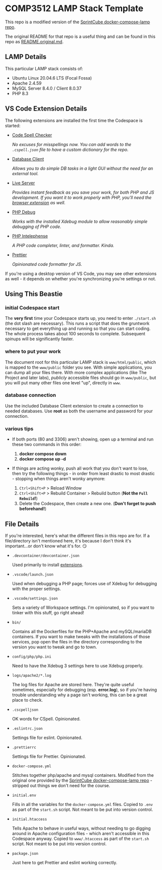 # COMP3512 LAMP Stack Template

This repo is a modified version of the [SprintCube docker-compose-lamp repo](https://github.com/sprintcube/docker-compose-lamp).

The original README for that repo is a useful thing and can be found in this repo as [README.original.md](README.original.md).

## LAMP Details

This particular LAMP stack consists of:
- Ubuntu Linux 20.04.6 LTS (Focal Fossa)
- Apache 2.4.59
- MySQL Server 8.4.0 / Client 8.0.37
- PHP 8.3

## VS Code Extension Details

The following extensions are installed the first time the Codespace is started:

- [Code Spell Checker](https://marketplace.visualstudio.com/items?itemName=streetsidesoftware.code-spell-checker)

    _No excuses for misspellings now. You can add words to the `.cspell.json` file to have a custom dictionary for the repo._

- [Database Client](https://marketplace.visualstudio.com/items?itemName=cweijan.vscode-database-client2)

    _Allows you to do simple DB tasks in a light GUI without the need for an external tool._

- [Live Server](https://marketplace.visualstudio.com/items?itemName=ritwickdey.LiveServer)

    _Provides instant feedback as you save your work, for both PHP and JS development. If you want it to work properly with PHP, you'll need the [browser extension](https://chromewebstore.google.com/detail/live-server-web-extension/fiegdmejfepffgpnejdinekhfieaogmj) as well._ 

- [PHP Debug](https://marketplace.visualstudio.com/items?itemName=xdebug.php-debug)

    _Works with the installed Xdebug module to allow reasonably simple debugging of PHP code._

- [PHP Intelephense](https://marketplace.visualstudio.com/items?itemName=bmewburn.vscode-intelephense-client)

    _A PHP code completer, linter, and formatter. Kinda._

- [Prettier](https://marketplace.visualstudio.com/items?itemName=esbenp.prettier-vscode)

    _Opinionated code formatter for JS._

If you're using a desktop version of VS Code, you may see other extensions as well - it depends on whether you're synchronizing you're settings or not.

## Using This Beastie

### initial Codespace start
The **very first** time your Codespace starts up, you need to enter `./start.sh` (the dot slash are necessary). This runs a script that does the gruntwork necessary to get everything up and running so that you can start coding. The whole process takes about 100 seconds to complete. Subsequent spinups will be significantly faster.

### where to put your work

The document root for this particular LAMP stack is `www/html/public`, which is mapped to the `www/public` folder you see. With simple applications, you can dump all your files there. With more complex applications (like The Project and later labs), *publicly* accessible files should go in `www/public`, but you will put many other files one level "up", directly in `www`.

### database connection

Use the included Database Client extension to create a connection to needed databases.
Use **root** as both the username and password for your connection. 

### various tips

- If both ports (80 and 3306) aren't showing, open up a terminal and run these two commands in this order:
    1. **docker compose down**
    2. **docker compose up -d**

- If things are acting wonky, push all work that you don't want to lose, then try the following things - in order from least drastic to most drastic - stopping when things aren't wonky anymore:
    1. `Ctrl+Shift+P` > Reload Window
    2. `Ctrl+Shift+P` > Rebuild Container > Rebuild button (**Not the `Full Rebuild`!**)
    4. Delete the Codespace, then create a new one. (**Don't forget to push beforehand!**)


## File Details

If you're interested, here's what the different files in this repo are for. If a file/directory isn't mentioned here, it's because I don't think it's important...or don't know what it's for. 😏

- `.devcontainer/devcontainer.json`
    
    Used primarily to install [extensions](#vs-code-extension-details).

- `.vscode/launch.json`
    
    Used when debugging a PHP page; forces use of Xdebug for debugging with the proper settings.

- `.vscode/settings.json`
    
    Sets a variety of Workspace settings. I'm opinionated, so if you want to tinker with this stuff, go right ahead!

- `bin/`
    
    Contains all the Dockerfiles for the PHP+Apache and mySQL/mariaDB containers. If you want to make tweaks with the installations of those services, pop open the files in the directory corresponding to the version you want to tweak and go to town.

- `config/php/php.ini`
    
    Need to have the Xdebug 3 settings here to use Xdebug properly.

- `logs/apache2/*.log`

    The log files for Apache are stored here. They're quite useful sometimes, especially for debugging (esp. **error.log**), so if you're having trouble understanding why a page isn't working, this can be a great place to check.

- `.cscpelljson`

    OK words for CSpell. Opinionated.

- `.eslintrc.json`

    Settings file for eslint. Opinionated.

- `.prettierrc`

    Settings file for Prettier. Opinionated.

- `docker-compose.yml`

    Stitches together php/apache and mysql containers. Modified from the original one provided by the [SprintCube docker-compose-lamp repo](https://github.com/sprintcube/docker-compose-lamp) - stripped out things we don't need for the course.

- `initial.env`

    Fills in all the variables for the `docker-compose.yml` files. Copied to `.env` as part of the `start.sh` script. Not meant to be put into version control. 

- `initial.htaccess`

    Tells Apache to behave in useful ways, without needing to go digging around in Apache configuration files - which aren't accessible in this Codespace anyway. Copied to `www/.htaccess` as part of the `start.sh` script. Not meant to be put into version control.

- `package.json`

    Just here to get Prettier and eslint working correctly.